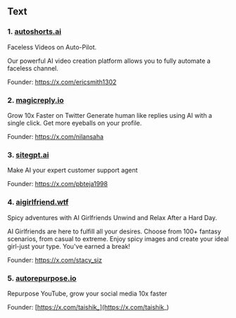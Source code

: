 ## Text

### 1. [autoshorts.ai](https://autoshorts.ai/)

Faceless Videos on Auto-Pilot.

Our powerful AI video creation platform allows you to fully automate a faceless channel.

Founder: https://x.com/ericsmith1302

### 2. [magicreply.io](https://magicreply.io)

Grow 10x Faster on Twitter
Generate human like replies using AI with a single click.
Get more eyeballs on your profile.

Founder: https://x.com/nilansaha

### 3. [sitegpt.ai](https://sitegpt.ai)

Make AI your expert customer support agent

Founder: https://x.com/pbteja1998

### 4. [aigirlfriend.wtf](https://www.aigirlfriend.wtf)

Spicy adventures with AI Girlfriends
Unwind and Relax After a Hard Day.

AI Girlfriends are here to fulfill all your desires. Choose from 100+ fantasy scenarios, from casual to extreme. Enjoy spicy images and create your ideal girl-just your type. You've earned a break!

Founder: https://x.com/stacy_siz

### 5. [autorepurpose.io](https://www.autorepurpose.io)

Repurpose YouTube, grow your social media 10x faster

Founder: [https://x.com/taishik_](https://x.com/taishik_)
